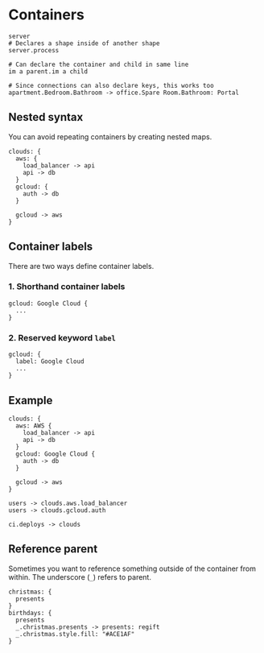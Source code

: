 # Containers

```d2
server
# Declares a shape inside of another shape
server.process

# Can declare the container and child in same line
im a parent.im a child

# Since connections can also declare keys, this works too
apartment.Bedroom.Bathroom -> office.Spare Room.Bathroom: Portal
```

<div className="embedSVG" dangerouslySetInnerHTML={{__html: require('@site/static/img/generated/containers-1.svg2')}}></div>

## Nested syntax

You can avoid repeating containers by creating nested maps.

```d2
clouds: {
  aws: {
    load_balancer -> api
    api -> db
  }
  gcloud: {
    auth -> db
  }

  gcloud -> aws
}
```

<div className="embedSVG" dangerouslySetInnerHTML={{__html: require('@site/static/img/generated/containers-2.svg2')}}></div>

## Container labels

There are two ways define container labels.

### 1. Shorthand container labels

```d2
gcloud: Google Cloud {
  ...
}
```

### 2. Reserved keyword `label`

```d2
gcloud: {
  label: Google Cloud
  ...
}
```

## Example

```d2
clouds: {
  aws: AWS {
    load_balancer -> api
    api -> db
  }
  gcloud: Google Cloud {
    auth -> db
  }

  gcloud -> aws
}

users -> clouds.aws.load_balancer
users -> clouds.gcloud.auth

ci.deploys -> clouds
```

<div className="embedSVG" dangerouslySetInnerHTML={{__html: require('@site/static/img/generated/containers-3.svg2')}}></div>

## Reference parent

Sometimes you want to reference something outside of the container from within. The
underscore (`_`) refers to parent.

```d2
christmas: {
  presents
}
birthdays: {
  presents
  _.christmas.presents -> presents: regift
  _.christmas.style.fill: "#ACE1AF"
}
```

<div className="embedSVG" dangerouslySetInnerHTML={{__html: require('@site/static/img/generated/containers-underscore.svg2')}}></div>
